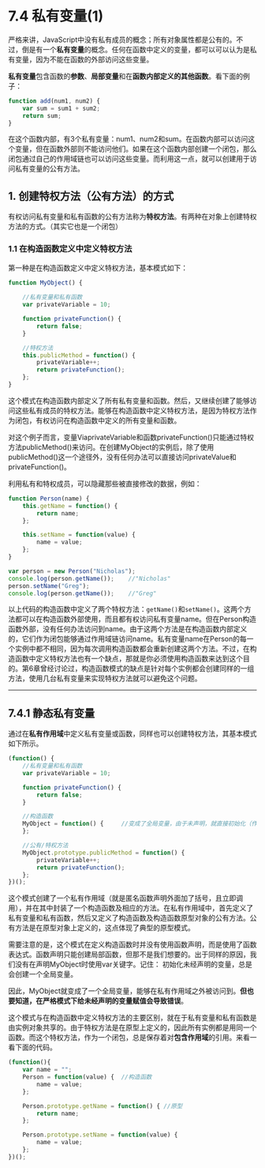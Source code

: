 # 7.4 私有变量(1)

严格来讲，JavaScript中没有私有成员的概念；所有对象属性都是公有的。不过，倒是有一个**私有变量**的概念。任何在函数中定义的变量，都可以可以认为是私有变量，因为不能在函数的外部访问这些变量。

**私有变量**包含函数的**参数**、**局部变量**和在**函数内部定义的其他函数**。看下面的例子：
```js
function add(num1, num2) {
    var sum = sum1 + sum2;
    return sum;
}
```



在这个函数内部，有3个私有变量：num1、num2和sum。在函数内部可以访问这个变量，但在函数外部则不能访问他们。如果在这个函数内部创建一个闭包，那么闭包通过自己的作用域链也可以访问这些变量。而利用这一点，就可以创建用于访问私有变量的公有方法。

## **1. 创建特权方法（公有方法）的方式**

有权访问私有变量和私有函数的公有方法称为**特权方法**。有两种在对象上创建特权方法的方式。（其实它也是一个闭包）

### 1.1 在构造函数定义中定义特权方法
第一种是在构造函数定义中定义特权方法，基本模式如下：

```js
function MyObject() {
    
    //私有变量和私有函数
    var privateVariable = 10;

    function privateFunction() {
        return false;
    }

    //特权方法
    this.publicMethod = function() {
        privateVariable++;
        return privateFunction();
    };
}
```
这个模式在构造函数内部定义了所有私有变量和函数。然后，又继续创建了能够访问这些私有成员的特权方法。能够在构造函数中定义特权方法，是因为特权方法作为闭包，有权访问在构造函数中定义的所有变量和函数。

对这个例子而言，变量ViaprivateVariable和函数privateFunction()只能通过特权方法publicMethod()来访问。在创建MyObject的实例后，除了使用publicMethod()这一个途径外，没有任何办法可以直接访问privateValue和privateFunction()。

利用私有和特权成员，可以隐藏那些被直接修改的数据，例如：
```js
function Person(name) {
    this.getName = function() {
        return name;
    };

    this.setName = function(value) {
        name = value;
    };
}

var person = new Person("Nicholas");
console.log(person.getName());    //"Nicholas"
person.setName("Greg");
console.log(person.getName());    //"Greg"
```

以上代码的构造函数中定义了两个特权方法：`getName()`和`setName()`。这两个方法都可以在构造函数外部使用，而且都有权访问私有变量name。但在Person构造函数外部，没有任何办法访问到name。由于这两个方法是在构造函数内部定义的，它们作为闭包能够通过作用域链访问name。私有变量name在Person的每一个实例中都不相同，因为每次调用构造函数都会重新创建这两个方法。不过，在构造函数中定义特权方法也有一个缺点，那就是你必须使用构造函数来达到这个目的。第6章曾经讨论过，构造函数模式的缺点是针对每个实例都会创建同样的一组方法，使用几台私有变量来实现特权方法就可以避免这个问题。

----

## 7.4.1 静态私有变量

通过在**私有作用域**中定义私有变量或函数，同样也可以创建特权方法，其基本模式如下所示。

```js
(function() {
    //私有变量和私有函数
    var privateVariable = 10;

    function privateFunction() {
        return false;
    }

    //构造函数
    MyObject = function() {     //变成了全局变量，由于未声明，就直接初始化（作用域链标识符搜索的知识）
    };

    //公有/特权方法
    MyObject.prototype.publicMethod = function() {
        privateVariable++;
        return privateFunction();
    };
})();
```
这个模式创建了一个私有作用域（就是匿名函数声明外面加了括号，且立即调用），并在其中封装了一个构造函数及相应的方法。在私有作用域中，首先定义了私有变量和私有函数，然后又定义了构造函数及构造函数原型对象的公有方法。公有方法是在原型对象上定义的，这点体现了典型的原型模式。

需要注意的是，这个模式在定义构造函数时并没有使用函数声明，而是使用了函数表达式。函数声明只能创建局部函数，但那不是我们想要的。出于同样的原因，我们没有在声明MyObject时使用var关键字。记住： 初始化未经声明的变量，总是会创建一个全局变量。

因此，MyObject就变成了一个全局变量，能够在私有作用域之外被访问到。**但也要知道，在严格模式下给未经声明的变量赋值会导致错误**。

这个模式与在构造函数中定义特权方法的主要区别，就在于私有变量和私有函数是由实例对象共享的。由于特权方法是在原型上定义的，因此所有实例都是用同一个函数。而这个特权方法，作为一个闭包，总是保存着对**包含作用域**的引用。来看一看下面的代码。

```js
(function(){
    var name = "";
    Person = function(value) {  //构造函数
        name = value;
    };

    Person.prototype.getName = function() { //原型
        return name;
    };

    Person.prototype.setName = function(value) {
        name = value;
    };
})();
```




